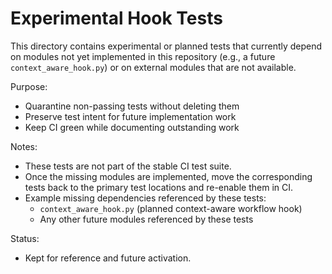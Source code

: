 # Experimental Hook Tests

This directory contains experimental or planned tests that currently depend on modules not yet implemented in this repository (e.g., a future `context_aware_hook.py`) or on external modules that are not available.

Purpose:
- Quarantine non-passing tests without deleting them
- Preserve test intent for future implementation work
- Keep CI green while documenting outstanding work

Notes:
- These tests are not part of the stable CI test suite.
- Once the missing modules are implemented, move the corresponding tests back to the primary test locations and re-enable them in CI.
- Example missing dependencies referenced by these tests:
  - `context_aware_hook.py` (planned context-aware workflow hook)
  - Any other future modules referenced by these tests

Status:
- Kept for reference and future activation.